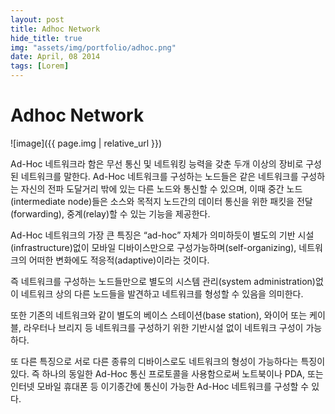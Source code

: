 ```yaml
---
layout: post
title: Adhoc Network
hide_title: true
img: "assets/img/portfolio/adhoc.png"
date: April, 08 2014
tags: [Lorem]
---
```




# Adhoc Network

![image]({{ page.img | relative_url }})

Ad-Hoc 네트워크라 함은 무선 통신 및 네트워킹 능력을 갖춘 두개 이상의 장비로 구성된 네트워크를 말한다.
Ad-Hoc 네트워크를 구성하는 노드들은 같은 네트워크를 구성하는 자신의 전파 도달거리 밖에 있는 다른 노드와 통신할 수 있으며,
이때 중간 노드(intermediate node)들은 소스와 목적지 노드간의 데이터 통신을 위한 패킷을 전달(forwarding), 중계(relay)할 수 있는 기능을 제공한다.

Ad-Hoc 네트워크의 가장 큰 특징은 “ad-hoc” 자체가 의미하듯이 별도의 기반 시설(infrastructure)없이 모바일 디바이스만으로 구성가능하며(self-organizing), 네트워크의 어떠한 변화에도 적응적(adaptive)이라는 것이다.

즉 네트워크를 구성하는 노드들만으로 별도의 시스템 관리(system administration)없이 네트워크 상의 다른 노드들을 발견하고 네트워크를 형성할 수 있음을 의미한다.

또한 기존의 네트워크와 같이 별도의 베이스 스테이션(base station), 와이어 또는 케이블, 라우터나 브리지 등 네트워크를 구성하기 위한 기반시설 없이 네트워크 구성이 가능하다.

또 다른 특징으로 서로 다른 종류의 디바이스로도 네트워크의 형성이 가능하다는 특징이 있다. 즉 하나의 동일한 Ad-Hoc 통신 프로토콜을 사용함으로써 노트북이나
PDA, 또는 인터넷 모바일 휴대폰 등 이기종간에 통신이 가능한 Ad-Hoc 네트워크를 구성할 수 있다.